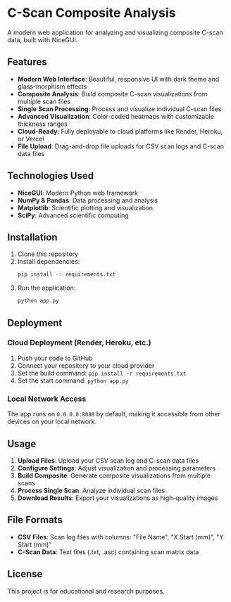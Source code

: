 # C-Scan Composite Analysis

A modern web application for analyzing and visualizing composite C-scan data, built with NiceGUI.

## Features

- **Modern Web Interface**: Beautiful, responsive UI with dark theme and glass-morphism effects
- **Composite Analysis**: Build composite C-scan visualizations from multiple scan files
- **Single Scan Processing**: Process and visualize individual C-scan files
- **Advanced Visualization**: Color-coded heatmaps with customizable thickness ranges
- **Cloud-Ready**: Fully deployable to cloud platforms like Render, Heroku, or Vercel
- **File Upload**: Drag-and-drop file uploads for CSV scan logs and C-scan data files

## Technologies Used

- **NiceGUI**: Modern Python web framework
- **NumPy & Pandas**: Data processing and analysis
- **Matplotlib**: Scientific plotting and visualization
- **SciPy**: Advanced scientific computing

## Installation

1. Clone this repository
2. Install dependencies:
   ```bash
   pip install -r requirements.txt
   ```
3. Run the application:
   ```bash
   python app.py
   ```

## Deployment

### Cloud Deployment (Render, Heroku, etc.)

1. Push your code to GitHub
2. Connect your repository to your cloud provider
3. Set the build command: `pip install -r requirements.txt`
4. Set the start command: `python app.py`

### Local Network Access

The app runs on `0.0.0.0:8080` by default, making it accessible from other devices on your local network.

## Usage

1. **Upload Files**: Upload your CSV scan log and C-scan data files
2. **Configure Settings**: Adjust visualization and processing parameters
3. **Build Composite**: Generate composite visualizations from multiple scans
4. **Process Single Scan**: Analyze individual scan files
5. **Download Results**: Export your visualizations as high-quality images

## File Formats

- **CSV Files**: Scan log files with columns: "File Name", "X Start (mm)", "Y Start (mm)"
- **C-Scan Data**: Text files (.txt, .asc) containing scan matrix data

## License

This project is for educational and research purposes.
